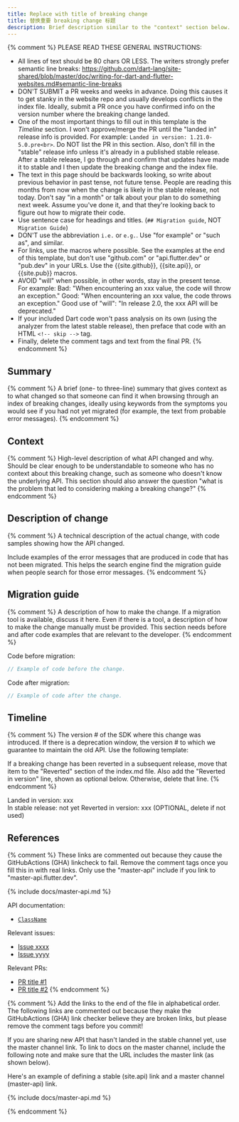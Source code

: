 ```yaml
---
title: Replace with title of breaking change
title: 替换重要 breaking change 标题
description: Brief description similar to the "context" section below. The description shouldn't have any linebreaks - let it go long and wrap. Text below should break at 80 chars or less.
---
```


{% comment %}
  PLEASE READ THESE GENERAL INSTRUCTIONS:
  * All lines of text should be 80 chars OR LESS.
    The writers strongly prefer semantic line breaks:
    https://github.com/dart-lang/site-shared/blob/master/doc/writing-for-dart-and-flutter-websites.md#semantic-line-breaks
  * DON'T SUBMIT a PR weeks and weeks in advance.
    Doing this causes it to get stanky in the website
    repo and usually develops conflicts in the index file.
    Ideally, submit a PR once you have confirmed
    info on the version number where the breaking
    change landed.
  * One of the most important things to fill out 
    in this template is the *Timeline* section.
    I won't approve/merge the PR until the "landed in"
    release info is provided. For example:
    `Landed in version: 1.21.0-5.0.pre<br>`.
    Do NOT list the PR in this section. Also, don't
    fill in the "stable" release info unless it's
    already in a published stable release.
    After a stable release, I go through and confirm
    that updates have made it to stable and I then
    update the breaking change and the index file.
  * The text in this page should be backwards looking,
    so write about previous behavior in past tense,
    not future tense. People are reading this months
    from now when the change is likely in the stable
    release, not today. Don't say "in a month" or
    talk about your plan to do something next week.
    Assume you've done it, and that they're looking
    back to figure out how to migrate their code.
  * Use sentence case for headings and titles.
    (`## Migration guide`, NOT `Migration Guide`)
  * DON'T use the abbreviation `i.e.` or `e.g.`.
    Use "for example" or "such as", and similar.
  * For links, use the macros where possible.
    See the examples at the end of this template,
    but don't use "github.com" or "api.flutter.dev" or
    "pub.dev" in your URLs. Use the {{site.github}},
    {{site.api}}, or {{site.pub}} macros.
  * AVOID "will" when possible, in other words,
    stay in the present tense. For example:
    Bad: "When encountering an xxx value,
          the code will throw an exception."
    Good: "When encountering an xxx value,
           the code throws an exception."
    Good use of "will": "In release 2.0, the xxx API
          will be deprecated."
  * If your included Dart code won't pass analysis
    on its own (using the analyzer from the latest
    stable release), then preface that code with an
    HTML `<!-- skip -->` tag.
  * Finally, delete the comment tags and text from the
    final PR.
{% endcomment %}

## Summary

{% comment %}
  A brief (one- to three-line) summary that gives
  context as to what changed so that someone can
  find it when browsing through an index of
  breaking changes, ideally using keywords from
  the symptoms you would see if you had not yet
  migrated (for example, the text from probable
  error messages).
{% endcomment %}

## Context

{% comment %}
  High-level description of what API changed and why.
  Should be clear enough to be understandable to someone
  who has no context about this breaking change,
  such as someone who doesn't know the underlying API.
  This section should also answer the question
  "what is the problem that led to considering making
  a breaking change?"
{% endcomment %}

## Description of change

{% comment %}
A technical description of the actual change,
with code samples showing how the API changed.

Include examples of the error messages that are produced
in code that has not been migrated. This helps the search
engine find the migration guide when people search for those
error messages.
{% endcomment %}

## Migration guide

{% comment %}
  A description of how to make the change.
  If a migration tool is available,
  discuss it here. Even if there is a tool,
  a description of how to make the change manually
  must be provided. This section needs before and
  after code examples that are relevant to the
  developer.
{% endcomment %}

Code before migration:

<!-- skip -->
```dart
// Example of code before the change.
```

Code after migration:

<!-- skip -->
```dart
// Example of code after the change.
```

## Timeline

{% comment %}
  The version # of the SDK where this change was
  introduced.  If there is a deprecation window,
  the version # to which we guarantee to maintain
  the old API. Use the following template:

  If a breaking change has been reverted in a
  subsequent release, move that item to the
  "Reverted" section of the index.md file.
  Also add the "Reverted in version" line,
  shown as optional below. Otherwise, delete
  that line.
{% endcomment %}

Landed in version: xxx<br>
In stable release: not yet
Reverted in version: xxx  (OPTIONAL, delete if not used)

## References

{% comment %}
  These links are commented out because they
  cause the GitHubActions (GHA) linkcheck to fail.
  Remove the comment tags once you fill this in with
  real links. Only use the "master-api" include if
  you link to "master-api.flutter.dev".

{% include docs/master-api.md %}

API documentation:

* [`ClassName`][]

Relevant issues:

* [Issue xxxx][]
* [Issue yyyy][]

Relevant PRs:

* [PR title #1][]
* [PR title #2][]
{% endcomment %}

{% comment %}
  Add the links to the end of the file in alphabetical order.
  The following links are commented out because they make
  the GitHubActions (GHA) link checker believe they are broken links,
  but please remove the comment tags before you commit!

  If you are sharing new API that hasn't landed in
  the stable channel yet, use the master channel link.
  To link to docs on the master channel,
  include the following note and make sure that
  the URL includes the master link (as shown below).

  Here's an example of defining a stable (site.api) link
  and a master channel (master-api) link.

<!-- Stable channel link: -->
[`ClassName`]: {{site.api}}/flutter/[link_to_relevant_page].html

<!-- Master channel link: -->
{% include docs/master-api.md %}

[`ClassName`]: https://master-api.flutter.dev/flutter/[link_to_relevant_page].html

[Issue xxxx]: {{site.github}}/flutter/flutter/issues/[link_to_actual_issue]
[Issue yyyy]: {{site.github}}/flutter/flutter/issues/[link_to_actual_issue]
[PR title #1]: {{site.github}}/flutter/flutter/pull/[link_to_actual_pr]
[PR title #2]: {{site.github}}/flutter/flutter/pull/[link_to_actual_pr]
{% endcomment %}
